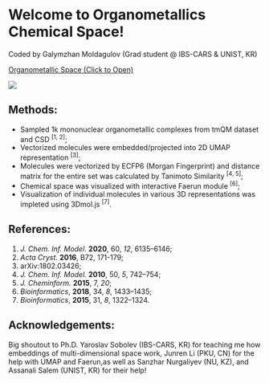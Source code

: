 

# Welcome to Organometallics Chemical Space!

Coded by Galymzhan Moldagulov (Grad student @ IBS-CARS & UNIST, KR)

[Organometallic Space (Click to Open)](https://moldagulovg.github.io/organometallic-space/umap_plot.html)

![](https://github.com/moldagulovg/organometallic-space/blob/main/demonstration.gif)

## Methods:
- Sampled 1k mononuclear organometallic complexes from tmQM dataset and CSD <sup>[1, 2]</sup>;
- Vectorized molecules were embedded/projected into 2D UMAP representation <sup>[3]</sup>;
- Molecules were vectorized by ECFP6 (Morgan Fingerprint) and distance matrix for the entire set was calculated by Tanimoto Similarity <sup>[4, 5]</sup>;
- Chemical space was visualized with interactive Faerun module <sup>[6]</sup>;
- Visualization of individual molecules in various 3D representations was impleted using 3Dmol.js <sup>[7]</sup>.

## References:
1) *J. Chem. Inf. Model*. **2020**, 60, *12*, 6135–6146;
2) *Acta Cryst.* **2016**, B72, 171-179;
3) arXiv:1802.03426;
4) *J. Chem. Inf. Model.* **2010**, 50, *5*, 742–754;
5) *J. Cheminform.* **2015**, 7, *20*;
6) *Bioinformatics*, **2018**, 34, *8*, 1433–1435;
7) *Bioinformatics*, **2015**, 31, *8*, 1322–1324.

## Acknowledgements:
Big shoutout to Ph.D. Yaroslav Sobolev (IBS-CARS, KR) for teaching me how embeddings of multi-dimensional space work, Junren Li (PKU, CN) for the help with UMAP and Faerun,as well as Sanzhar Nurgaliyev (NU, KZ), and Assanali Salem (UNIST, KR) for their help!